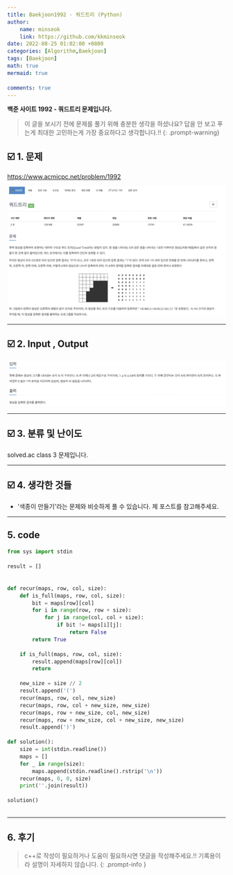 ```yaml
---
title: Baekjoon1992 - 쿼드트리 (Python)
author: 
    name: minseok
    link: https://github.com/kkminseok
date: 2022-08-25 01:02:00 +0800
categories: [Algorithm,Baekjoon]
tags: [Baekjoon]
math: true
mermaid: true

comments: true
---
```


**백준 사이트 1992 - 쿼드트리 문제입니다.**

> 이 글을 보시기 전에 문제를 풀기 위해 충분한 생각을 하셨나요? 답을 안 보고 푸는게 최대한 고민하는게 가장 중요하다고 생각합니다.!!
{: .prompt-warning}

## ☑️ 1. 문제
<https://www.acmicpc.net/problem/1992>


![](/assets/img/sample/Baekjoon/1992/Problem.png)

-----  

## ☑️ 2. Input , Output
![](/assets/img/sample/Baekjoon/1992/input.png)


-----  

## ☑️ 3. 분류 및 난이도

solved.ac class 3 문제입니다.

-----  

## ☑️ 4. 생각한 것들

- '색종이 만들기'라는 문제와 비슷하게 풀 수 있습니다. 제 포스트를 참고해주세요.


-----  

## 5. code

```python
from sys import stdin

result = []


def recur(maps, row, col, size):
    def is_full(maps, row, col, size):
        bit = maps[row][col]
        for i in range(row, row + size):
            for j in range(col, col + size):
                if bit != maps[i][j]:
                    return False
        return True

    if is_full(maps, row, col, size):
        result.append(maps[row][col])
        return

    new_size = size // 2
    result.append('(')
    recur(maps, row, col, new_size)
    recur(maps, row, col + new_size, new_size)
    recur(maps, row + new_size, col, new_size)
    recur(maps, row + new_size, col + new_size, new_size)
    result.append(')')

def solution():
    size = int(stdin.readline())
    maps = []
    for _ in range(size):
        maps.append(stdin.readline().rstrip('\n'))
    recur(maps, 0, 0, size)
    print(''.join(result))

solution()



```

-----

## 6. 후기


> c++로 작성이 필요하거나 도움이 필요하시면 댓글을 작성해주세요.!! 기록용이라 설명이 자세하지 않습니다.
{: .prompt-info }